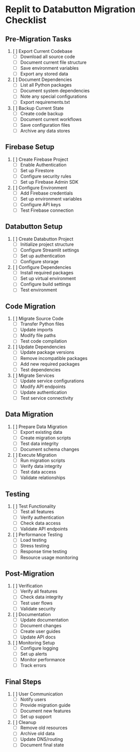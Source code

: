 # Replit to Databutton Migration Checklist

## Pre-Migration Tasks

1. [ ] Export Current Codebase
   - [ ] Download all source code
   - [ ] Document current file structure
   - [ ] Save environment variables
   - [ ] Export any stored data

2. [ ] Document Dependencies
   - [ ] List all Python packages
   - [ ] Document system dependencies
   - [ ] Note any special configurations
   - [ ] Export requirements.txt

3. [ ] Backup Current State
   - [ ] Create code backup
   - [ ] Document current workflows
   - [ ] Save configuration files
   - [ ] Archive any data stores

## Firebase Setup

1. [ ] Create Firebase Project
   - [ ] Enable Authentication
   - [ ] Set up Firestore
   - [ ] Configure security rules
   - [ ] Set up Firebase Admin SDK

2. [ ] Configure Environment
   - [ ] Add Firebase credentials
   - [ ] Set up environment variables
   - [ ] Configure API keys
   - [ ] Test Firebase connection

## Databutton Setup

1. [ ] Create Databutton Project
   - [ ] Initialize project structure
   - [ ] Configure Streamlit settings
   - [ ] Set up authentication
   - [ ] Configure storage

2. [ ] Configure Dependencies
   - [ ] Install required packages
   - [ ] Set up virtual environment
   - [ ] Configure build settings
   - [ ] Test environment

## Code Migration

1. [ ] Migrate Source Code
   - [ ] Transfer Python files
   - [ ] Update imports
   - [ ] Modify file paths
   - [ ] Test code compilation

2. [ ] Update Dependencies
   - [ ] Update package versions
   - [ ] Remove incompatible packages
   - [ ] Add new required packages
   - [ ] Test dependencies

3. [ ] Migrate Services
   - [ ] Update service configurations
   - [ ] Modify API endpoints
   - [ ] Update authentication
   - [ ] Test service connectivity

## Data Migration

1. [ ] Prepare Data Migration
   - [ ] Export existing data
   - [ ] Create migration scripts
   - [ ] Test data integrity
   - [ ] Document schema changes

2. [ ] Execute Migration
   - [ ] Run migration scripts
   - [ ] Verify data integrity
   - [ ] Test data access
   - [ ] Validate relationships

## Testing

1. [ ] Test Functionality
   - [ ] Test all features
   - [ ] Verify authentication
   - [ ] Check data access
   - [ ] Validate API endpoints

2. [ ] Performance Testing
   - [ ] Load testing
   - [ ] Stress testing
   - [ ] Response time testing
   - [ ] Resource usage monitoring

## Post-Migration

1. [ ] Verification
   - [ ] Verify all features
   - [ ] Check data integrity
   - [ ] Test user flows
   - [ ] Validate security

2. [ ] Documentation
   - [ ] Update documentation
   - [ ] Document changes
   - [ ] Create user guides
   - [ ] Update API docs

3. [ ] Monitoring Setup
   - [ ] Configure logging
   - [ ] Set up alerts
   - [ ] Monitor performance
   - [ ] Track errors

## Final Steps

1. [ ] User Communication
   - [ ] Notify users
   - [ ] Provide migration guide
   - [ ] Document new features
   - [ ] Set up support

2. [ ] Cleanup
   - [ ] Remove old resources
   - [ ] Archive old data
   - [ ] Update DNS/routing
   - [ ] Document final state
